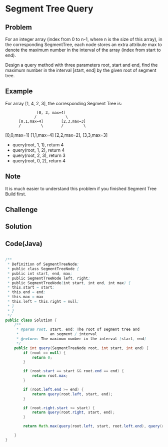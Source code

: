 Segment Tree Query
===


Problem
-------

For an integer array (index from 0 to n-1, where n is the size of this array), in the corresponding SegmentTree, each node stores an extra attribute max to denote the maximum number in the interval of the array (index from start to end).

Design a query method with three parameters root, start and end, find the maximum number in the interval [start, end] by the given root of segment tree.

Example
-------

For array [1, 4, 2, 3], the corresponding Segment Tree is:

                  [0, 3, max=4]
                 /             \
          [0,1,max=4]        [2,3,max=3]
          /         \        /         \
   [0,0,max=1] [1,1,max=4] [2,2,max=2], [3,3,max=3]
   
- query(root, 1, 1), return 4
- query(root, 1, 2), return 4
- query(root, 2, 3), return 3
- query(root, 0, 2), return 4

Note
---------

It is much easier to understand this problem if you finished Segment Tree Build first.

Challenge
---------

Solution
--------


Code(Java)
----------

```java

/**
 * Definition of SegmentTreeNode:
 * public class SegmentTreeNode {
 * public int start, end, max;
 * public SegmentTreeNode left, right;
 * public SegmentTreeNode(int start, int end, int max) {
 * this.start = start;
 * this.end = end;
 * this.max = max
 * this.left = this.right = null;
 * }
 * }
 */
public class Solution {
    /**
     * @param root, start, end: The root of segment tree and
     *              an segment / interval
     * @return: The maximum number in the interval [start, end]
     */
    public int query(SegmentTreeNode root, int start, int end) {
        if (root == null) {
            return 0;
        }

        if (root.start == start && root.end == end) {
            return root.max;
        }

        if (root.left.end >= end) {
            return query(root.left, start, end);
        }

        if (root.right.start <= start) {
            return query(root.right, start, end);
        }

        return Math.max(query(root.left, start, root.left.end), query(root.right, root.right.start, end));

    }
}
```